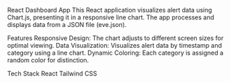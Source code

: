 React Dashboard App
This React application visualizes alert data using Chart.js, presenting it in a responsive line chart. The app processes and displays data from a JSON file (eve.json).

Features
Responsive Design: The chart adjusts to different screen sizes for optimal viewing.
Data Visualization: Visualizes alert data by timestamp and category using a line chart.
Dynamic Coloring: Each category is assigned a random color for distinction.

Tech Stack
React
Tailwind CSS